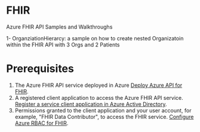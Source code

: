 # FHIR
Azure FHIR API Samples and Walkthroughs

1- OrganziationHierarcy: a sample on how to create nested Organizatoin within the FHIR API with 3 Orgs and 2 Patients


# Prerequisites
1. The Azure FHIR API service deployed in Azure [Deploy Azure API for FHIR](https://docs.microsoft.com/en-us/azure/healthcare-apis/azure-api-for-fhir/fhir-paas-portal-quickstart).
2. A registered client application to access the Azure FHIR API service. [Register a service client application in Azure Active Directory](https://docs.microsoft.com/en-us/azure/healthcare-apis/azure-api-for-fhir/register-public-azure-ad-client-app).
3. Permissions granted to the client application and your user account, for example, "FHIR Data Contributor", to access the FHIR service. [Configure Azure RBAC for FHIR](https://docs.microsoft.com/en-us/azure/healthcare-apis/azure-api-for-fhir/configure-azure-rbac).

